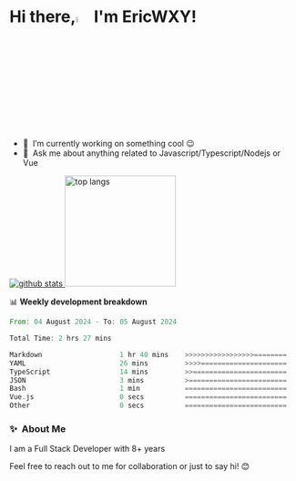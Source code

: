 # Hi there,<a href="https://ericwxy.github.io/"><img src="https://media.giphy.com/media/hvRJCLFzcasrR4ia7z/giphy.gif" width="5%"></a>  I'm EricWXY! 

- 🔭 &nbsp;I’m currently working on something cool :wink:
- 💬 &nbsp;Ask me about anything related to Javascript/Typescript/Nodejs or Vue


<a href="https://github.com/EricWXY"><img src="https://github-readme-stats.vercel.app/api?username=EricWXY" alt="github stats"> <img src="https://github-readme-stats.vercel.app/api/top-langs/?username=ericwxy&hide_border=true" alt="top langs" style="height:195px;"></a>


📊 **Weekly development breakdown**

<!--START_SECTION:waka-->

```rust
From: 04 August 2024 - To: 05 August 2024

Total Time: 2 hrs 27 mins

Markdown                   1 hr 40 mins    >>>>>>>>>>>>>>>>>========   68.05 %
YAML                       26 mins         >>>>=====================   17.95 %
TypeScript                 14 mins         >>=======================   09.78 %
JSON                       3 mins          >========================   02.40 %
Bash                       1 min           =========================   01.28 %
Vue.js                     0 secs          =========================   00.22 %
Other                      0 secs          =========================   00.11 %
```

<!--END_SECTION:waka-->


### ✨&nbsp; About Me

I am a Full Stack Developer with 8+ years

Feel free to reach out to me for collaboration or just to say hi! 😊

